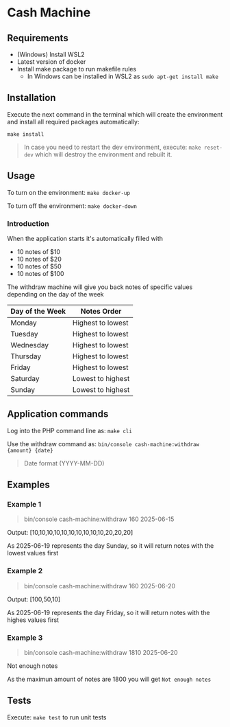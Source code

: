 # Cash Machine

## Requirements

- (Windows) Install WSL2
- Latest version of docker
- Install make package to run makefile rules
    - In Windows can be installed in WSL2 as `sudo apt-get install make`


## Installation

Execute the next command in the terminal which will create the environment and install all required packages automatically:

```
make install
```


> In case you need to restart the dev environment, execute: `make reset-dev` which will destroy the environment and rebuilt it.

## Usage

To turn on the environment: `make docker-up`


To turn off the environment: `make docker-down`

### Introduction

When the application starts it's automatically filled with

- 10 notes of $10
- 10 notes of $20
- 10 notes of $50
- 10 notes of $100

The withdraw machine will give you back notes of specific values depending on the day of the week

| Day of the Week | Notes Order |
| --- | --- |
| Monday | Highest to lowest |
| Tuesday | Highest to lowest |
| Wednesday | Highest to lowest |
| Thursday | Highest to lowest |
| Friday | Highest to lowest |
| Saturday | Lowest to highest |
| Sunday | Lowest to highest |

## Application commands

Log into the PHP command line as: `make cli`

Use the withdraw command as: `bin/console cash-machine:withdraw {amount} {date}`

> Date format (YYYY-MM-DD)

## Examples


### Example 1
> bin/console cash-machine:withdraw 160 2025-06-15

Output: [10,10,10,10,10,10,10,10,10,10,20,20,20]

As 2025-06-19 represents the day Sunday, so it will return notes with the lowest values first

### Example 2

> bin/console cash-machine:withdraw 160 2025-06-20

Output: [100,50,10]

As 2025-06-19 represents the day Friday, so it will return notes with the highes values first

### Example 3

> bin/console cash-machine:withdraw 1810 2025-06-20

Not enough notes

As the maximun amount of notes are 1800 you will get `Not enough notes`


## Tests

Execute: `make test` to run unit tests